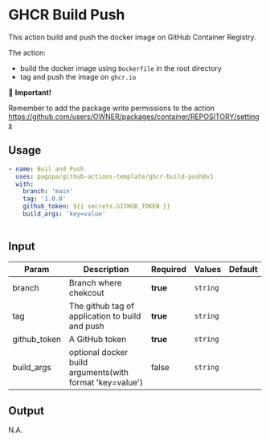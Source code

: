 # GHCR Build Push

This action build and push the docker image on GitHub Container Registry.

The action:

- build the docker image using `Dockerfile` in the root directory
- tag and push the image on `ghcr.io`

👀 **Important!**

Remember to add the package write permissions to the
action https://github.com/users/OWNER/packages/container/REPOSITORY/settings

## Usage

``` yaml
- name: Buil and Push
  uses: pagopa/github-actions-template/ghcr-build-push@v1
  with:
    branch: 'main'
    tag: '1.0.0'
    github_token: ${{ secrets.GITHUB_TOKEN }}
    build_args: 'key=value'
      
```

## Input

| Param        | Description                                              | Required | Values   | Default |
|--------------|----------------------------------------------------------|----------|----------|---------|
| branch       | Branch where chekcout                                    | **true** | `string` |         |
| tag          | The github tag of application to build and push          | **true** | `string` |         |
| github_token | A GitHub token                                           | **true** | `string` |         |
| build_args   | optional docker build arguments(with format 'key=value') | false    | `string` |         |

## Output

N.A.
